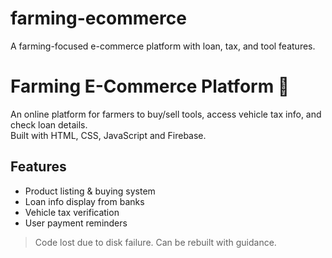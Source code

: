 # farming-ecommerce
A farming-focused e-commerce platform with loan, tax, and tool features.
# Farming E-Commerce Platform 🌾

An online platform for farmers to buy/sell tools, access vehicle tax info, and check loan details.  
Built with HTML, CSS, JavaScript and Firebase.

## Features
- Product listing & buying system
- Loan info display from banks
- Vehicle tax verification
- User payment reminders

> Code lost due to disk failure. Can be rebuilt with guidance.
